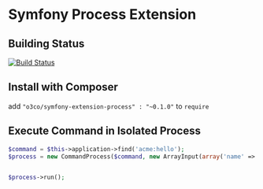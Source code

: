 # Symfony Process Extension

## Building Status

[![Build Status](https://travis-ci.org/o3co/symfony-extension-process.svg?branch=master)](https://travis-ci.org/o3co/symfony-extension-process)

## Install with Composer

add `"o3co/symfony-extension-process" : "~0.1.0"` to `require` 

## Execute Command in Isolated Process

````php
$command = $this->application->find('acme:hello');
$process = new CommandProcess($command, new ArrayInput(array('name' => 'joe')));


$process->run();
````
